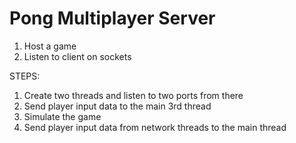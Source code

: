 # Pong Multiplayer Server
1. Host a game
2. Listen to client on sockets




STEPS:
1. Create two threads and listen to two ports from there
2. Send player input data to the main 3rd thread
3. Simulate the game
4. Send player input data from network threads to the main thread
